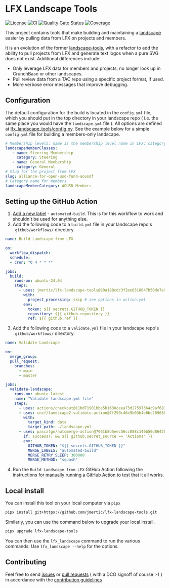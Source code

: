 # LFX Landscape Tools

[![License](https://img.shields.io/github/license/jmertic/lfx-landscape-tools)](LICENSE)
[![CI](https://github.com/jmertic/lfx-landscape-tools/workflows/CI/badge.svg)](https://github.com/jmertic/lfx-landscape-tools/actions?query=workflow%3ACI+branch%3Amain)
[![Quality Gate Status](https://sonarcloud.io/api/project_badges/measure?project=jmertic_lfx-landscape-tools&metric=alert_status)](https://sonarcloud.io/summary/new_code?id=jmertic_lfx-landscape-tools)
[![Coverage](https://sonarcloud.io/api/project_badges/measure?project=jmertic_lfx-landscape-tools&metric=coverage)](https://sonarcloud.io/summary/new_code?id=jmertic_lfx-landscape-tools)

This project contains tools that make building and maintaining a [landscape](https://github.com/cncf/landscapeapp) easier by pulling data from LFX on projects and members. 

It is an evolution of the former [landscape-tools](https://github.com/jmertic/landscape-tools), with a refactor to add the ability to pull projects from LFX and generate text logos when a pure SVG does not exist. Additional differences include:

- Only leverage LFX data for members and projects; no longer look up in CrunchBase or other landscapes.
- Pull review data from a TAC repo using a specific project format, if used.
- More verbose error messages that improve debugging.

## Configuration

The default configuration for the build is located in the `config.yml` file, which you should put in the top directory in your landscape repo ( i.e. the same place you would have the `landscape.yml` file ). All options are defined at [lfx_landscape_tools/config.py](lfx_landscape_tools/config.py). See the example below for a simple `config.yml` file for building a members-only landscape.

```yaml
# Membership levels; name is the membership level name in LFX; category is the matching subcategory name in the landscape
landscapeMemberClasses: 
   - name: Steering Membership
     category: Steering
   - name: General Membership
     category: General
# Slug for the project from LFX
slug: alliance-for-open-usd-fund-aousdf
# Category name for members
landscapeMemberCategory: AOUSD Members
```

## Setting up the GitHub Action

1) [Add a new label](https://docs.github.com/en/github/managing-your-work-on-github/managing-labels#creating-a-label) - `automated-build`. This is for this workflow to work and shouldn't be used for anything else.
2) Add the following code to a `build.yml` file in your landscape repo's `.github/workflows/` directory.

```yaml
name: Build Landscape from LFX

on:
  workflow_dispatch:
  schedule:
  - cron: "0 4 * * *"

jobs:
  build:
    runs-on: ubuntu-24.04
    steps:
      - uses: jmertic/lfx-landscape-tools@20a188cdc3f2ee0318047b50de7e9b75b8f48268 # 20250528
        with:
          project_processing: skip # see options in action.yml
        env:
          token: ${{ secrets.GITHUB_TOKEN }}
          repository: ${{ github.repository }}
          ref: ${{ github.ref }}
```
3) Add the following code to a `validate.yml` file in your landscape repo's `.github/workflows/` directory.
```yaml
name: Validate Landscape

on:
  merge_group:
  pull_request:
    branches:
      - main
      - master

jobs:
  validate-landscape:
    runs-on: ubuntu-latest
    name: "Validate landscape.yml file"
    steps:
      - uses: actions/checkout@11bd71901bbe5b1630ceea73d27597364c9af683 # v4.2.2
      - uses: cncf/landscape2-validate-action@7f299c46e9b03b4e8bc2896882734fb0b0756b37 # v2.0.0
        with:
          target_kind: data
          target_path: ./landscape.yml
      - uses: pascalgn/automerge-action@7961b8b5eec56cc088c140b56d864285eabd3f67 # v0.16.4
        if: success() && ${{ github.secret_source == 'Actions' }}
        env:
          GITHUB_TOKEN: "${{ secrets.GITHUB_TOKEN }}"
          MERGE_LABELS: "automated-build"
          MERGE_RETRY_SLEEP: 300000
          MERGE_METHOD: "squash"
```
4) Run the `Build Landscape from LFX` GitHub Action following the instructions for [manually running a GitHub Action](https://docs.github.com/en/actions/managing-workflow-runs-and-deployments/managing-workflow-runs/manually-running-a-workflow) to test that it all works.

## Local install

You can install this tool on your local computer via `pipx`

```bash
pipx install git+https://github.com/jmertic/lfx-landscape-tools.git
```

Similarly, you can use the command below to upgrade your local install.

```bash
pipx upgrade lfx-landscape-tools
```

You can then use the `lfx_landscape` command to run the various commands. Use `lfx_landscape --help` for the options.

## Contributing

Feel free to send [issues](/issues) or [pull requests](/pulls) ( with a DCO signoff of course :-) ) in accordance with the [contribution guidelines](CONTRIBUTING.md)
